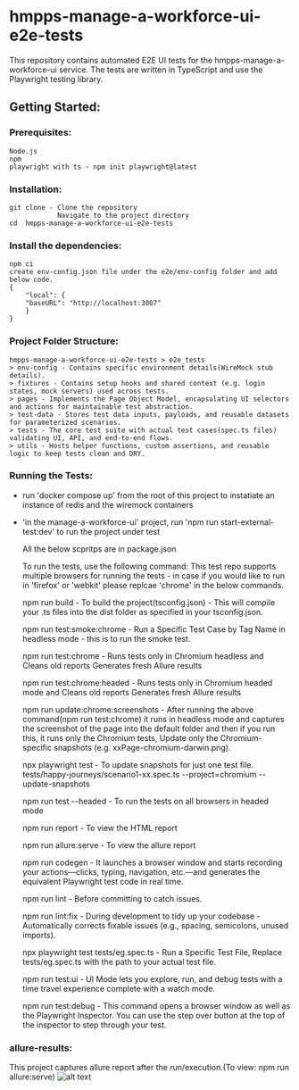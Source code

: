 # hmpps-manage-a-workforce-ui-e2e-tests

This repository contains automated E2E UI tests for the hmpps-manage-a-workforce-ui service. The tests are written in TypeScript and use the Playwright testing library.

## Getting Started:

### Prerequisites:

    Node.js
    npm
    playwright with ts - npm init playwright@latest

### Installation:

    git clone - Clone the repository
                Navigate to the project directory
    cd  hmpps-manage-a-workforce-ui-e2e-tests

### Install the dependencies:

    npm ci
    create env-config.json file under the e2e/env-config folder and add below code.
    {
        "local": {
        "baseURL": "http://localhost:3007"
        }
    }

### Project Folder Structure:
    hmpps-manage-a-workforce-ui-e2e-tests > e2e_tests
    > env-config - Contains specific environment details(WireMock stub details). 
    > fixtures - Contains setup hooks and shared context (e.g. login states, mock servers) used across tests.
    > pages - Implements the Page Object Model, encapsulating UI selectors and actions for maintainable test abstraction.
    > test-data - Stores test data inputs, payloads, and reusable datasets for parameterized scenarios.
    > tests - The core test suite with actual test cases(spec.ts files) validating UI, API, and end-to-end flows.
    > utils - Hosts helper functions, custom assertions, and reusable logic to keep tests clean and DRY.  

### Running the Tests:

- run 'docker compose up' from the root of this project to instatiate an instance of redis and the wiremock containers
- 'in the manage-a-workforce-ui' project, run 'npm run start-external-test:dev' to run the project under test

  All the below scpritps are in package.json

  To run the tests, use the following command:
  This test repo supports multiple browsers for running the tests - in case if you would like to run in 'firefox' or 'webkit' please replcae 'chrome' in the below commands.

  npm run build                     - To build the project(tsconfig.json) - This will compile your .ts files
                                      into the dist folder as specified in your tsconfig.json.

  npm run test:smoke:chrome         - Run a Specific Test Case by Tag Name in headless mode - this is to run the smoke test.

  npm run test:chrome               - Runs tests only in Chromium headless and Cleans old reports
                                      Generates fresh Allure results

  npm run test:chrome:headed        - Runs tests only in Chromium headed mode and Cleans old reports
                                      Generates fresh Allure results

  npm run update:chrome:screenshots - After running the above command(npm run test:chrome) it runs in headless mode and captures the
                                      screenshot of the page into the default folder and then if you run this, it runs only the Chromium tests, Update only the Chromium-specific snapshots (e.g. xxPage-chromium-darwin.png).
                                      

  npx playwright test                           - To update snapshots for just one test file.
  tests/happy-journeys/scenario1-xx.spec.ts 
  --project=chromium --update-snapshots

                                                 
  npm run test --headed             - To run the tests on all browsers in headed mode

  npm run report                    - To view the HTML report

  npm run allure:serve              - To view the allure report

  npm run codegen                   - It launches a browser window and starts recording your actions—clicks,
                                      typing, navigation, etc.—and generates the equivalent Playwright test code in real time.

  npm run lint                      - Before committing to catch issues.

  npm run lint:fix                  - During development to tidy up your codebase - Automatically corrects
                                      fixable issues (e.g., spacing, semicolons, unused imports).  

  npx playwright 
  test tests/eg.spec.ts             - Run a Specific Test File, Replace tests/eg.spec.ts with the path to
                                      your actual test file.

  npm run test:ui                   - UI Mode lets you explore, run, and debug tests with a time 
                                      travel experience complete with a watch mode.

  npm run test:debug                - This command opens a browser window as well as the Playwright Inspector. 
                                      You can use the step over button at the top of the inspector to step through your test.                           

### allure-results:

This project captures allure report after the run/execution.(To view: npm run allure:serve)
![alt text](image.png)
